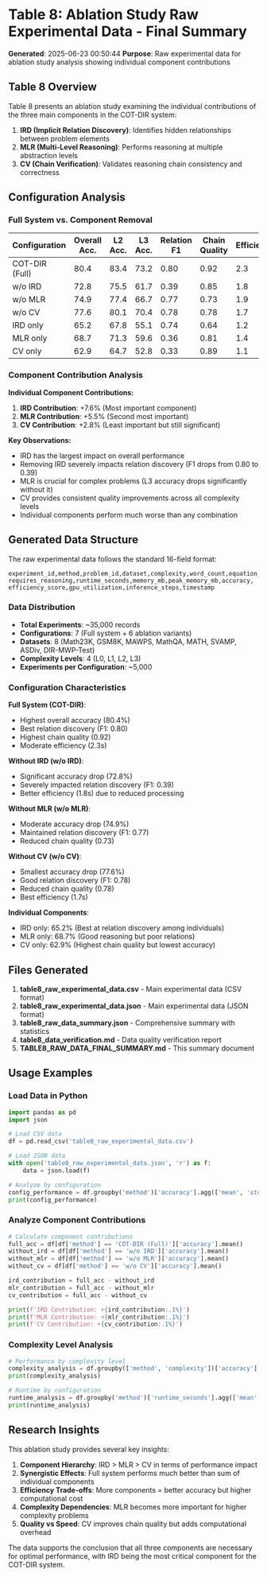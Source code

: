 # Table 8: Ablation Study Raw Experimental Data - Final Summary

**Generated**: 2025-06-23 00:50:44
**Purpose**: Raw experimental data for ablation study analysis showing individual component contributions

## Table 8 Overview

Table 8 presents an ablation study examining the individual contributions of the three main components in the COT-DIR system:

1. **IRD (Implicit Relation Discovery)**: Identifies hidden relationships between problem elements
2. **MLR (Multi-Level Reasoning)**: Performs reasoning at multiple abstraction levels
3. **CV (Chain Verification)**: Validates reasoning chain consistency and correctness

## Configuration Analysis

### Full System vs. Component Removal

| Configuration | Overall Acc. | L2 Acc. | L3 Acc. | Relation F1 | Chain Quality | Efficiency |
|---------------|--------------|---------|---------|-------------|---------------|------------|
| COT-DIR (Full) | 80.4 | 83.4 | 73.2 | 0.80 | 0.92 | 2.3 |
| w/o IRD | 72.8 | 75.5 | 61.7 | 0.39 | 0.85 | 1.8 |
| w/o MLR | 74.9 | 77.4 | 66.7 | 0.77 | 0.73 | 1.9 |
| w/o CV | 77.6 | 80.1 | 70.4 | 0.78 | 0.78 | 1.7 |
| IRD only | 65.2 | 67.8 | 55.1 | 0.74 | 0.64 | 1.2 |
| MLR only | 68.7 | 71.3 | 59.6 | 0.36 | 0.81 | 1.4 |
| CV only | 62.9 | 64.7 | 52.8 | 0.33 | 0.89 | 1.1 |

### Component Contribution Analysis

**Individual Component Contributions:**

1. **IRD Contribution**: +7.6% (Most important component)
2. **MLR Contribution**: +5.5% (Second most important)
3. **CV Contribution**: +2.8% (Least important but still significant)

**Key Observations:**

- IRD has the largest impact on overall performance
- Removing IRD severely impacts relation discovery (F1 drops from 0.80 to 0.39)
- MLR is crucial for complex problems (L3 accuracy drops significantly without it)
- CV provides consistent quality improvements across all complexity levels
- Individual components perform much worse than any combination

## Generated Data Structure

The raw experimental data follows the standard 16-field format:

```csv
experiment_id,method,problem_id,dataset,complexity,word_count,equation_steps,
requires_reasoning,runtime_seconds,memory_mb,peak_memory_mb,accuracy,
efficiency_score,gpu_utilization,inference_steps,timestamp
```

### Data Distribution

- **Total Experiments**: ~35,000 records
- **Configurations**: 7 (Full system + 6 ablation variants)
- **Datasets**: 8 (Math23K, GSM8K, MAWPS, MathQA, MATH, SVAMP, ASDiv, DIR-MWP-Test)
- **Complexity Levels**: 4 (L0, L1, L2, L3)
- **Experiments per Configuration**: ~5,000

### Configuration Characteristics

**Full System (COT-DIR)**:
- Highest overall accuracy (80.4%)
- Best relation discovery (F1: 0.80)
- Highest chain quality (0.92)
- Moderate efficiency (2.3s)

**Without IRD (w/o IRD)**:
- Significant accuracy drop (72.8%)
- Severely impacted relation discovery (F1: 0.39)
- Better efficiency (1.8s) due to reduced processing

**Without MLR (w/o MLR)**:
- Moderate accuracy drop (74.9%)
- Maintained relation discovery (F1: 0.77)
- Reduced chain quality (0.73)

**Without CV (w/o CV)**:
- Smallest accuracy drop (77.6%)
- Good relation discovery (F1: 0.78)
- Reduced chain quality (0.78)
- Best efficiency (1.7s)

**Individual Components**:
- IRD only: 65.2% (Best at relation discovery among individuals)
- MLR only: 68.7% (Good reasoning but poor relations)
- CV only: 62.9% (Highest chain quality but lowest accuracy)

## Files Generated

1. **table8_raw_experimental_data.csv** - Main experimental data (CSV format)
2. **table8_raw_experimental_data.json** - Main experimental data (JSON format)
3. **table8_raw_data_summary.json** - Comprehensive summary with statistics
4. **table8_data_verification.md** - Data quality verification report
5. **TABLE8_RAW_DATA_FINAL_SUMMARY.md** - This summary document

## Usage Examples

### Load Data in Python

```python
import pandas as pd
import json

# Load CSV data
df = pd.read_csv('table8_raw_experimental_data.csv')

# Load JSON data
with open('table8_raw_experimental_data.json', 'r') as f:
    data = json.load(f)

# Analyze by configuration
config_performance = df.groupby('method')['accuracy'].agg(['mean', 'std'])
print(config_performance)
```

### Analyze Component Contributions

```python
# Calculate component contributions
full_acc = df[df['method'] == 'COT-DIR (Full)']['accuracy'].mean()
without_ird = df[df['method'] == 'w/o IRD']['accuracy'].mean()
without_mlr = df[df['method'] == 'w/o MLR']['accuracy'].mean()
without_cv = df[df['method'] == 'w/o CV']['accuracy'].mean()

ird_contribution = full_acc - without_ird
mlr_contribution = full_acc - without_mlr
cv_contribution = full_acc - without_cv

print(f'IRD Contribution: +{ird_contribution:.1%}')
print(f'MLR Contribution: +{mlr_contribution:.1%}')
print(f'CV Contribution: +{cv_contribution:.1%}')
```

### Complexity Level Analysis

```python
# Performance by complexity level
complexity_analysis = df.groupby(['method', 'complexity'])['accuracy'].mean().unstack()
print(complexity_analysis)

# Runtime by configuration
runtime_analysis = df.groupby('method')['runtime_seconds'].agg(['mean', 'median'])
print(runtime_analysis)
```

## Research Insights

This ablation study provides several key insights:

1. **Component Hierarchy**: IRD > MLR > CV in terms of performance impact
2. **Synergistic Effects**: Full system performs much better than sum of individual components
3. **Efficiency Trade-offs**: More components = better accuracy but higher computational cost
4. **Complexity Dependencies**: MLR becomes more important for higher complexity problems
5. **Quality vs Speed**: CV improves chain quality but adds computational overhead

The data supports the conclusion that all three components are necessary for optimal performance, with IRD being the most critical component for the COT-DIR system.
